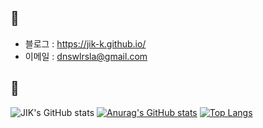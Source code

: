 ## 📌

- 블로그 : <https://jik-k.github.io/>
- 이메일 : <dnswlrsla@gmail.com>

## 📌


![JIK's GitHub stats](https://github-readme-stats.vercel.app/api?username=JIK-K&show_icons=true&theme=dark)
[![Anurag's GitHub stats](https://github-readme-stats.vercel.app/api?username=JIK-K&show_icons=true&theme=dark)](https://github.com/anuraghazra/github-readme-stats)
[![Top Langs](https://github-readme-stats.vercel.app/api/top-langs/?username=JIK-K&layout=compact)](https://github.com/anuraghazra/github-readme-stats)
    
